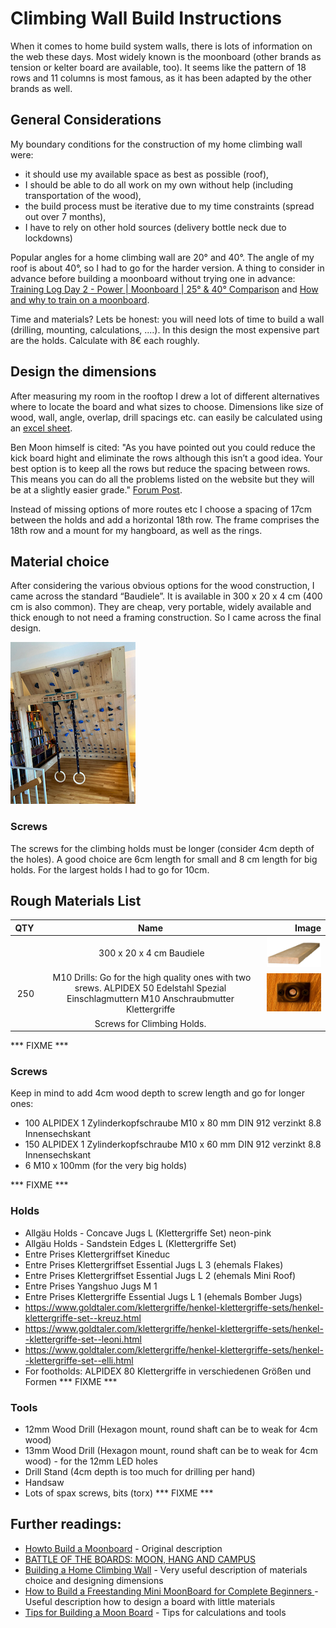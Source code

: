 # Climbing Wall Build Instructions

When it comes to home build system walls, there is lots of information on the web these days. Most widely known is the moonboard (other brands as tension or kelter 
board are available, too). It seems like the pattern of 18 rows and 11 columns is most famous, as it has been adapted by the other brands as well. 



## General Considerations

My boundary conditions for the construction of my home climbing wall were: 
- it should use my available space as best as possible (roof), 
- I should be able to do all work on my own without help (including transportation of the wood), 
- the build process must be iterative due to my time constraints (spread out over 7 months),
- I have to rely on other hold sources (delivery bottle neck due to lockdowns)

Popular angles for a home climbing wall are 20° and 40°. The angle of my roof is about 40°, so I had to go for the harder version. 
A thing to consider in advance before building a moonboard without trying one in advance: 
[Training Log Day 2 - Power | Moonboard | 25° & 40° Comparison](https://www.youtube.com/watch?v=wOz9GRdQMNc&feature=youtu.be&ab_channel=AlternativeBeta)
and 
[How and why to train on a moonboard](https://www.climbing.com/skills/how-and-why-to-train-on-the-moonboard/).

Time and materials? Lets be honest: you will need lots of time to build a wall (drilling, mounting, calculations, ....). In this design the most expensive part are the holds. Calculate with 8€ each roughly.


## Design the dimensions
After measuring my room in the rooftop I drew a lot of different alternatives where to locate the board and what sizes to choose. 
Dimensions like size of wood, wall, angle, overlap, drill spacings etc. can easily be calculated using an [excel sheet](https://github.com/8cH9azbsFifZ/moonboard/blob/master/doc/Moonboard.xlsx?raw=true).

Ben Moon himself is cited: "As you have pointed out you could reduce the kick board hight and eliminate the rows although this isn’t a good idea. 
Your best option is to keep all the rows but reduce the spacing between rows. This means you can do all the problems listed on the website but they will be at a slightly easier grade." 
[Forum Post](https://www.mountainproject.com/forum/topic/109397643/moon-board-modifications).

Instead of missing options of more routes etc I choose a spacing of 17cm between the holds and add a horizontal 18th row. The frame comprises the 18th row and a mount for my hangboard, as well as the rings.


## Material choice
After considering the various obvious options for the wood construction, I 
came across the standard “Baudiele”. 
It is available in 300 x 20 x 4 cm (400 cm is also common). They are cheap, very portable, widely available and thick enough to not need a framing construction. So I came across the final design.

![Design](front.png)

### Screws
The screws for the climbing holds must be longer (consider 4cm depth of the holes). A good choice are 6cm length for small and 8 cm length for big holds. For the largest holds I had to go for 10cm.


## Rough Materials List

| QTY           | Name                     | Image  |
| ------------- |:------------------------:| ------:|
|               | 300 x 20 x 4 cm Baudiele |    ![Baudiele](baudiele.png)     |
| 250           | M10 Drills: Go for the high quality ones with two srews. ALPIDEX 50 Edelstahl Spezial Einschlagmuttern M10 Anschraubmutter Klettergriffe|  ![Drills](drill.png)|
|               | Screws for Climbing Holds. ||

*** FIXME ***

### Screws
Keep in mind to add 4cm wood depth to screw length and go for longer ones:
- 100 ALPIDEX 1 Zylinderkopfschraube M10 x 80 mm DIN 912 verzinkt 8.8 Innensechskant
- 150 ALPIDEX 1 Zylinderkopfschraube M10 x 60 mm DIN 912 verzinkt 8.8 Innensechskant
- 6 M10 x 100mm (for the very big holds)

*** FIXME ***


### Holds
- Allgäu Holds - Concave Jugs L (Klettergriffe Set) neon-pink
- Allgäu Holds - Sandstein Edges L (Klettergriffe Set)
- Entre Prises Klettergriffset Kineduc
- Entre Prises Klettergriffset Essential Jugs L 3 (ehemals Flakes)
- Entre Prises Klettergriffset Essential Jugs L 2 (ehemals Mini Roof)
- Entre Prises Yangshuo Jugs M 1
- Entre Prises Klettergriffe Essential Jugs L 1 (ehemals Bomber Jugs)
- https://www.goldtaler.com/klettergriffe/henkel-klettergriffe-sets/henkel-klettergriffe-set--kreuz.html
- https://www.goldtaler.com/klettergriffe/henkel-klettergriffe-sets/henkel--klettergriffe-set--leoni.html
- https://www.goldtaler.com/klettergriffe/henkel-klettergriffe-sets/henkel--klettergriffe-set--elli.html
- For footholds: ALPIDEX 80 Klettergriffe in verschiedenen Größen und Formen
*** FIXME ***


### Tools
- 12mm Wood Drill (Hexagon mount, round shaft can be to weak for 4cm wood)
- 13mm Wood Drill (Hexagon mount, round shaft can be to weak for 4cm wood) - for the 12mm LED holes
- Drill Stand (4cm depth is too much for drilling per hand)
- Handsaw
- Lots of spax screws, bits (torx)
*** FIXME ***


## Further readings:
- [Howto Build a Moonboard](https://www.moonboard.com/how-to-build-your-moonboard/) - Original description
- [BATTLE OF THE BOARDS: MOON, HANG AND CAMPUS](http://eveningsends.com/battle-of-the-boards-moon-hang-and-campus-a-home-gym-review/)
- [Building a Home Climbing Wall](https://www.youtube.com/watch?v=ZZG8lnL_lbA&ab_channel=BreakingBeta) - Very useful description of materials choice and designing dimensions
- [How to Build a Freestanding Mini MoonBoard for Complete Beginners ](https://www.youtube.com/watch?v=HKDwhwOcVSc&ab_channel=JakeKrebs) - Useful description how to design a board with little materials
- [Tips for Building a Moon Board](https://www.youtube.com/watch?v=r-orVA3vWMc&t=1511s&ab_channel=AlanHauser) - Tips for calculations and tools
